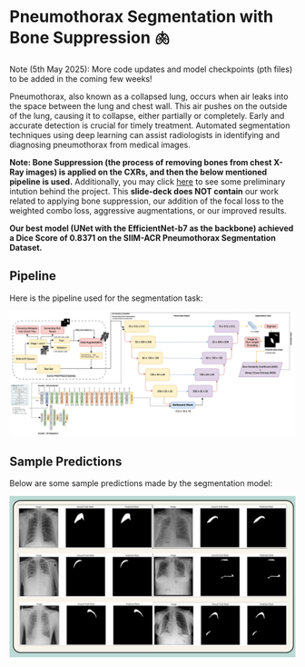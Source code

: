 # Pneumothorax Segmentation with Bone Suppression 🫁

Note (5th May 2025): More code updates and model checkpoints (pth files) to be added in the coming few weeks!

Pneumothorax, also known as a collapsed lung, occurs when air leaks into the space between the lung and chest wall. This air pushes on the outside of the lung, causing it to collapse, either partially or completely. Early and accurate detection is crucial for timely treatment. Automated segmentation techniques using deep learning can assist radiologists in identifying and diagnosing pneumothorax from medical images.

**Note: Bone Suppression (the process of removing bones from chest X-Ray images) is applied on the CXRs, and then the below mentioned pipeline is used.** Additionally, you may click [here](https://ai3011.plaksha.edu.in/Spring%202024/PDFs/Ananya%20Shukla.pdf) to see some preliminary intution behind the project. This **slide-deck does NOT contain** our work related to applying bone suppression, our addition of the focal loss to the weighted combo loss, aggressive augmentations, or our improved results.

**Our best model (UNet with the EfficientNet-b7 as the backbone) achieved a Dice Score of 0.8371 on the SIIM-ACR Pneumothorax Segmentation Dataset.**


## Pipeline
Here is the pipeline used for the segmentation task:

![Pipeline](pipeline.png)

## Sample Predictions
Below are some sample predictions made by the segmentation model:

![Predictions](predictions_sample.jpeg)
